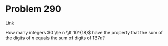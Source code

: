 # Problem 290

[Link](https://projecteuler.net/problem=290)

How many integers $0 \\le n \\lt 10^{18}$ have the property that the sum of the digits of $n$ equals the sum of digits of $137n$?

